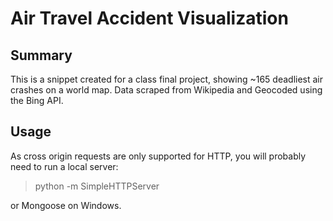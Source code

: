 # Air Travel Accident Visualization



## Summary

This is a snippet created for a class final project, showing ~165 deadliest air crashes on a world map. Data scraped from Wikipedia and Geocoded using the Bing API.

## Usage

As cross origin requests are only supported for HTTP, you will probably need to run a local server:

> python -m SimpleHTTPServer

or Mongoose on Windows.
